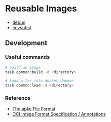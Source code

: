 # Reusable Images

- [debug](./debug)
- [envsubst](./envsubst)

## Development

### Useful commands

```bash
# build an image
task common:build -d <directory>

# load a tar into docker daemon
task common:load -d <directory>
```

### Reference

- [The apko File Format][apko_file]
- [OCI Image Format Specification / Annotations][image_spec_annotations]



[apko_file]: https://github.com/chainguard-dev/apko/blob/278d65cd558b9fd0225d072a1f3a2256e2cd85d7/docs/apko_file.md
[image_spec_annotations]: https://github.com/opencontainers/image-spec/blob/f5f87016de46439ccf91b5381cf76faaae2bc28f/annotations.md
